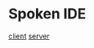 # Spoken IDE
[client](https://github.com/Sothis-baka/SpokenIDE)
[server](https://github.com/Sothis-baka/SpokenIDE-serv)
